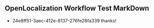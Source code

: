 ## OpenLocalization Workflow Test MarkDown
* 24e8ff51-3aec-412e-8137-276fe28fa339 thanks!

<!--HONumber=Jul16_HO4-->


